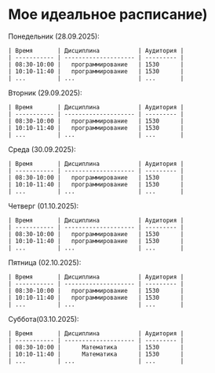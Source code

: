# Мое идеальное расписание)
Понедельник (28.09.2025):
    
    | Время       | Дисциплина           | Аудитория |
    | ----------- | -------------------- | --------- |
    | 08:30-10:00 |   программирование   | 1530      |
    | 10:10-11:40 |   программирование   | 1530      |
    | ...         | ...                  | ...       |

Вторник (29.09.2025):
    
    | Время       | Дисциплина           | Аудитория |
    | ----------- | -------------------- | --------- |
    | 08:30-10:00 |   программирование   | 1530      |
    | 10:10-11:40 |   программирование   | 1530      |
    | ...         | ...                  | ...       |
Среда (30.09.2025):
    
    | Время       | Дисциплина           | Аудитория |
    | ----------- | -------------------- | --------- |
    | 08:30-10:00 |   программирование   | 1530      |
    | 10:10-11:40 |   программирование   | 1530      |
    | ...         | ...                  | ...       |
Четверг (01.10.2025):
    
    | Время       | Дисциплина           | Аудитория |
    | ----------- | -------------------- | --------- |
    | 08:30-10:00 |   программирование   | 1530      |
    | 10:10-11:40 |   программирование   | 1530      |
    | ...         | ...                  | ...       |
Пятница (02.10.2025):
    
    | Время       | Дисциплина           | Аудитория |
    | ----------- | -------------------- | --------- |
    | 08:30-10:00 |   программирование   | 1530      |
    | 10:10-11:40 |   программирование   | 1530      |
    | ...         | ...                  | ...       |

Суббота(03.10.2025):
    
    | Время       | Дисциплина           | Аудитория |
    | ----------- | -------------------- | --------- |
    | 08:30-10:00 |      Математика      | 1530      |
    | 10:10-11:40 |      Математика      | 1530      |
    | ...         | ...                  | ...       |
